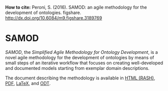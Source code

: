 **How to cite:** Peroni, S. (2016). SAMOD: an agile methodology for the development of ontologies. figshare. http://dx.doi.org/10.6084/m9.figshare.3189769

# SAMOD
*SAMOD*, the *Simplified Agile Methodology for Ontology Development*, is a novel agile methodology for the development of ontologies by means of small steps of an iterative workflow that focuses on creating well-developed and documented models starting from exemplar domain descriptions.

The document describing the methodology is available in [HTML (RASH)](http://essepuntato.github.com/samod/), [PDF](https://rawgit.com/essepuntato/samod/master/samod.pdf), [LaTeX](https://rawgit.com/essepuntato/samod/master/samod.tex), and [ODT](https://rawgit.com/essepuntato/samod/master/samod.odt).
